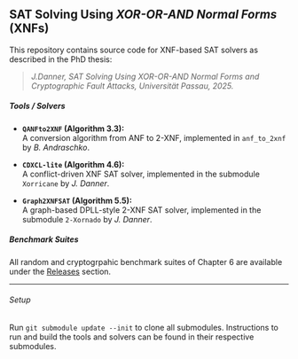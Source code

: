 ## SAT Solving Using _XOR-OR-AND Normal Forms_ (XNFs)

This repository contains source code for XNF-based SAT solvers as described in the PhD thesis:  
> *J.Danner, *_SAT Solving Using XOR-OR-AND Normal Forms and Cryptographic Fault Attacks_*, Universität Passau, 2025.*

##### Tools / Solvers

- **`QANFto2XNF` (Algorithm 3.3):**  
  A conversion algorithm from ANF to 2-XNF, implemented in `anf_to_2xnf` by _B. Andraschko_.

- **`CDXCL-lite` (Algorithm 4.6):**  
  A conflict-driven XNF SAT solver, implemented in the submodule `Xorricane` by _J. Danner_.

- **`Graph2XNFSAT` (Algorithm 5.5):**  
  A graph-based DPLL-style 2-XNF SAT solver, implemented in the submodule `2-Xornado` by _J. Danner_.

##### Benchmark Suites

All random and cryptogrpahic benchmark suites of Chapter 6 are available under the [Releases](../../releases) section.

---

###### Setup

Run `git submodule update --init` to clone all submodules. Instructions to run and build the tools and solvers can be found in their respective submodules.
